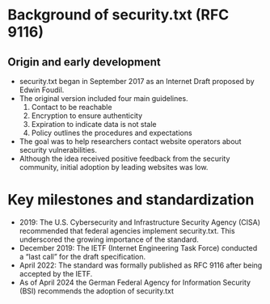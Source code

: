 # Background of security.txt (RFC 9116)

## Origin and early development

- security.txt began in September 2017 as an Internet Draft proposed by Edwin Foudil.
- The original version included four main guidelines.
  1. Contact to be reachable
  2. Encryption to ensure authenticity
  3. Expiration to indicate data is not stale
  4. Policy outlines the procedures and expectations
- The goal was to help researchers contact website operators about security vulnerabilities.
- Although the idea received positive feedback from the security community, initial adoption by leading websites was low.

# Key milestones and standardization

- 2019: The U.S. Cybersecurity and Infrastructure Security Agency (CISA) recommended that federal agencies implement security.txt. This underscored the growing importance of the standard.
- December 2019: The IETF (Internet Engineering Task Force) conducted a “last call” for the draft specification.
- April 2022: The standard was formally published as RFC 9116 after being accepted by the IETF.
- As of April 2024 the German Federal Agency for Information Security (BSI) recommends the adoption of security.txt
